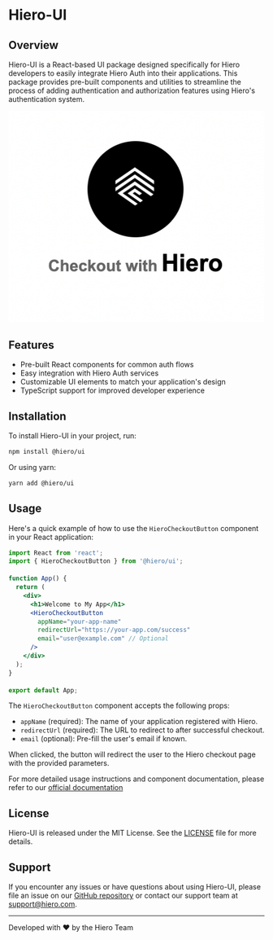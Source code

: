 # Hiero-UI


## Overview

Hiero-UI is a React-based UI package designed specifically for Hiero developers to easily integrate Hiero Auth into their applications. This package provides pre-built components and utilities to streamline the process of adding authentication and authorization features using Hiero's authentication system.

![alt text](image.png)


## Features

- Pre-built React components for common auth flows
- Easy integration with Hiero Auth services
- Customizable UI elements to match your application's design
- TypeScript support for improved developer experience

## Installation

To install Hiero-UI in your project, run:

```bash
npm install @hiero/ui
```

Or using yarn:

```bash
yarn add @hiero/ui
```

## Usage

Here's a quick example of how to use the `HieroCheckoutButton` component in your React application:

```jsx
import React from 'react';
import { HieroCheckoutButton } from '@hiero/ui';

function App() {
  return (
    <div>
      <h1>Welcome to My App</h1>
      <HieroCheckoutButton 
        appName="your-app-name"
        redirectUrl="https://your-app.com/success"
        email="user@example.com" // Optional
      />
    </div>
  );
}

export default App;
```

The `HieroCheckoutButton` component accepts the following props:

- `appName` (required): The name of your application registered with Hiero.
- `redirectUrl` (required): The URL to redirect to after successful checkout.
- `email` (optional): Pre-fill the user's email if known.

When clicked, the button will redirect the user to the Hiero checkout page with the provided parameters.

For more detailed usage instructions and component documentation, please refer to our [official documentation](https://hiero.gl/docs)

## License

Hiero-UI is released under the MIT License. See the [LICENSE](LICENSE) file for more details.

## Support

If you encounter any issues or have questions about using Hiero-UI, please file an issue on our [GitHub repository](https://github.com/Hiero-Team/hiero-ui/issues) or contact our support team at support@hiero.com.

---

Developed with ❤️ by the Hiero Team
